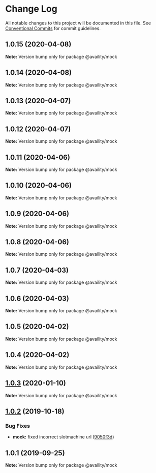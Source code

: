 # Change Log

All notable changes to this project will be documented in this file.
See [Conventional Commits](https://conventionalcommits.org) for commit guidelines.

## 1.0.15 (2020-04-08)

**Note:** Version bump only for package @availity/mock





## 1.0.14 (2020-04-08)

**Note:** Version bump only for package @availity/mock





## 1.0.13 (2020-04-07)

**Note:** Version bump only for package @availity/mock





## 1.0.12 (2020-04-07)

**Note:** Version bump only for package @availity/mock





## 1.0.11 (2020-04-06)

**Note:** Version bump only for package @availity/mock





## 1.0.10 (2020-04-06)

**Note:** Version bump only for package @availity/mock





## 1.0.9 (2020-04-06)

**Note:** Version bump only for package @availity/mock





## 1.0.8 (2020-04-06)

**Note:** Version bump only for package @availity/mock





## 1.0.7 (2020-04-03)

**Note:** Version bump only for package @availity/mock





## 1.0.6 (2020-04-03)

**Note:** Version bump only for package @availity/mock





## 1.0.5 (2020-04-02)

**Note:** Version bump only for package @availity/mock





## 1.0.4 (2020-04-02)

**Note:** Version bump only for package @availity/mock





## [1.0.3](https://github.com/Availity/availity-react/compare/@availity/mock@1.0.2...@availity/mock@1.0.3) (2020-01-10)

**Note:** Version bump only for package @availity/mock





## [1.0.2](https://github.com/Availity/availity-react/compare/@availity/mock@1.0.1...@availity/mock@1.0.2) (2019-10-18)


### Bug Fixes

* **mock:** fixed incorrect slotmachine url ([9050f3d](https://github.com/Availity/availity-react/commit/9050f3d))





## 1.0.1 (2019-09-25)

**Note:** Version bump only for package @availity/mock

